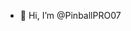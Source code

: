 - 👋 Hi, I’m @PinballPRO07

<!---
PinballPRO07/PinballPRO07 is a ✨ special ✨ repository because its `README.md` (this file) appears on your GitHub profile.
You can click the Preview link to take a look at your changes.
--->
